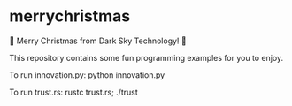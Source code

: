 # merrychristmas
🎄 Merry Christmas from Dark Sky Technology! 🎄

This repository contains some fun programming examples for you to enjoy.

To run innovation.py:
python innovation.py

To run trust.rs:
rustc trust.rs; ./trust
